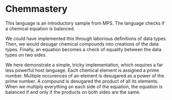 # Chemmastery

This language is an introductory sample from MPS. The language checks if a chemical equation is balanced.

We could have implemented this through laborious definitions of data types. Then, we would desugar chemical compounds into creations of the data types. Finally, an equation becomes a check of equality between the data types on two sides.

We here demonstrate a simple, tricky implementation, which requires a far less powerful host language. Each chemical element is assigned a prime number. Multiple occurences of an element is desugared as a power of the prime number. A compound is desugared the product of all its elements. When we multiply everything on each side of the equation, the equation is balanced if and only if the products on both sides are the same.
